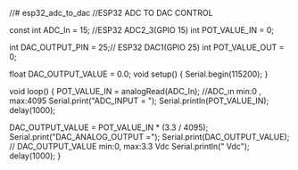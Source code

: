 //# esp32_adc_to_dac
//ESP32 ADC TO DAC CONTROL


const int ADC_In = 15; //ESP32 ADC2_3(GPIO 15)
int POT_VALUE_IN = 0;

int DAC_OUTPUT_PIN = 25;// ESP32 DAC1(GPIO 25)
int POT_VALUE_OUT = 0;

float DAC_OUTPUT_VALUE = 0.0;
void setup() {
  Serial.begin(115200);
}

void loop() {
  POT_VALUE_IN = analogRead(ADC_In); //ADC_ın min:0 , max:4095
  Serial.print("ADC_INPUT = ");
  Serial.println(POT_VALUE_IN);
  delay(1000);

 DAC_OUTPUT_VALUE = POT_VALUE_IN * (3.3 / 4095);
  Serial.print("DAC_ANALOG_OUTPUT =");
  Serial.print(DAC_OUTPUT_VALUE); // DAC_OUTPUT_VALUE min:0, max:3.3 Vdc
  Serial.println(" Vdc");
  delay(1000);
}
